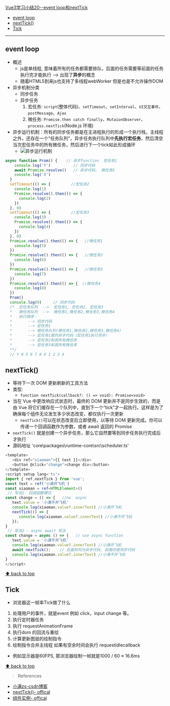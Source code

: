 [Vue3学习小结20--event loop和nextTick](#top)
- [event loop](#event-loop)
- [nextTick()](#nexttick)
- [Tick](#tick)

-------------------------------------

## event loop

- 概述
  - js是单线程, 意味着所有的任务都需要排队，后面的任务需要等前面的任务执行完才能执行   --> 出现了**异步**的概念
  - 随着HTML5到来js也支持了多线程webWorker 但是也是不允许操作DOM
- 异步机制分类
  - 同步任务
  - 异步任务
    1. 宏任务:  `script`(整体代码)、`setTimeout`、`setInterval`、`UI交互事件`、`postMessage`、`Ajax`
    2. 微任务: `Promise.then catch finally`、`MutaionObserver`、`process.nextTick`(Node.js 环境)
- 异步运行机制：所有的同步任务都是在主进程执行的形成一个执行栈，主线程之外，还存在一个"任务队列"，异步任务执行队列中**先执行宏任务**，然后清空当次宏任务中的所有微任务，然后进行下一个tick如此形成循环
  - ![异步运行机制](异步运行机制.png)

```js
async function Prom() {    // 异步function  宏任务1
    console.log('Y')          // 同步代码
    await Promise.resolve()   // 异步代码， 微任务5
    console.log('X')
  }
  setTimeout(() => {         //宏任务2
    console.log(1)
    Promise.resolve().then(() => {
      console.log(2)
    })
  }, 0)
  setTimeout(() => {         //宏任务3
    console.log(3)
    Promise.resolve().then(() => {
      console.log(4)
    })
  }, 0)
  Promise.resolve().then(() => {   //微任务1
    console.log(5)
  })
  Promise.resolve().then(() => {   //微任务2
    console.log(6)
  })
  Promise.resolve().then(() => {   //微任务3
    console.log(7)
  })
  Promise.resolve().then(() => {  //微任务4
    console.log(8)
  })
  Prom()
  console.log(0)     // 同步代码
  /*  宏任务队列  -->  宏任务1, 宏任务2, 宏任务3
  *   微任务队列  -->  微任务1,微任务2,微任务3,微任务4
  *   执行顺序： 
  *       --> 同步代码 
  *       --> 宏任务1 
  *       --> 微任务队列(微任务1,微任务2,微任务3,微任务4) 
  *       --> 宏任务1里的异步代码（宏任务1执行完毕）
  *       --> 宏任务2和其所有微任务  
  *       --> 宏任务3和其所有微任务
  **/
  // Y 0 5 6 7 8 X 1 2 3 4
```

## nextTick()

- 等待下一次 DOM 更新刷新的工具方法
- 类型: 
  - `function nextTick(callback?: () => void): Promise<void>`
- 当在 Vue 中更改响应式状态时，最终的 DOM 更新并不是同步生效的，而是由 Vue 将它们缓存在一个队列中，直到下一个“tick”才一起执行。这样是为了确保每个组件无论发生多少状态改变，都仅执行一次更新
  - `nextTick()`可以在状态改变后立即使用，以等待 DOM 更新完成。你可以传递一个回调函数作为参数，或者 await 返回的 Promise
- `nextTick()` 就是创建一个异步任务，那么它自然要等到同步任务执行完成后才执行
- 源码地址 'core\packages\runtime-core\src\scheduler.ts'

```ts
<template>
   <div ref="xiaoman">{{ text }}</div>
   <button @click="change">change div</button>
</template>
<script setup lang='ts'>
import { ref,nextTick } from 'vue';
const text = ref('小满开飞机')
const xiaoman = ref<HTMLElement>()
 // 写法1- 回调函数模式
const change = () => {   //no  async
   text.value = '小满不开飞机'
   console.log(xiaoman.value?.innerText) //小满开飞机
   nextTick(() => {
      console.log(xiaoman.value?.innerText) //小满不开飞机
   });    
}
 // 写法2 - async await 写法
const change = async () => {   // use async function
   text.value = '小满不开飞机'
   console.log(xiaoman.value?.innerText) //小满开飞机
   await nextTick();    // 后面的均为异步代码, 前面的是同步代码
   console.log(xiaoman.value?.innerText) //小满不开飞机
}
</script>
```

[⬆ back to top](#top)

## Tick

- 浏览器这一帧率Tick做了什么
1. 处理用户的事件，就是event 例如 click，input change 等。
2. 执行定时器任务
3. 执行 requestAnimationFrame
4. 执行dom 的回流与重绘
5. 计算更新图层的绘制指令
6. 绘制指令合并主线程 如果有空余时间会执行 requestidlecallback
- 例如显示器是60FPS, 那浏览器绘制一帧就是1000 / 60  ≈ 16.6ms

[⬆ back to top](#top)

> References
- [小满zs-csdn博客](https://blog.csdn.net/qq1195566313/category_11618172.html)
- [nextTick()- offical](https://cn.vuejs.org/api/general.html#nexttick)
- [组件实例- offical](https://cn.vuejs.org/api/component-instance.html#nexttick)
